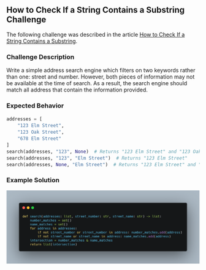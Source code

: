 ## How to Check If a String Contains a Substring Challenge

The following challenge was described in the article 
[How to Check If a String Contains a Substring](https://therenegadecoder.com/code/how-to-check-if-a-string-contains-a-substring-in-python/#challenge).

### Challenge Description

Write a simple address search engine which filters on two keywords rather than one: street and number.
However, both pieces of information may not be available at the time of search. As a result,
the search engine should match all address that contain the information provided. 

### Expected Behavior

```python
addresses = [
    "123 Elm Street",
    "123 Oak Street",
    "678 Elm Street"
]
search(addresses, "123", None)  # Returns "123 Elm Street" and "123 Oak Street"
search(addresses, "123", "Elm Street")  # Returns "123 Elm Street"
search(addresses, None, "Elm Street")  # Returns "123 Elm Street" and "678 Elm Street"
```

### Example Solution

![Solution](solution.png)

